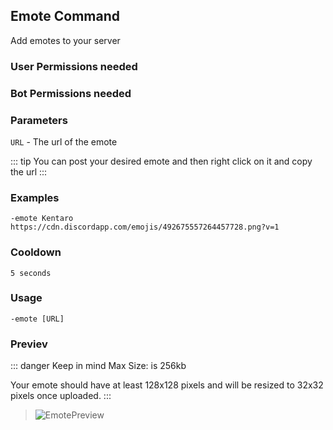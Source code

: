 ## Emote Command
Add emotes to your server

### User Permissions needed
> <Badge text="MANAGE_EMOJIS" type="error" vertical="middle"/>
### Bot Permissions needed
> <Badge text="MANAGE_EMOJIS" type="error" vertical="middle"/>

### Parameters
`URL` - The url of the emote

::: tip 
You can post your desired emote and then right click on it and copy the url
:::

### Examples
`-emote Kentaro https://cdn.discordapp.com/emojis/492675557264457728.png?v=1`

### Cooldown
`5 seconds`

### Usage
`-emote [URL]`

### Previev

::: danger Keep in mind 
Max Size: is 256kb

Your emote should have at least 128x128 pixels and will be resized to 32x32 pixels once uploaded.
:::

>![EmotePreview](https://cdn.discordapp.com/attachments/469576672128139275/552139331914170378/unknown.png)

<CustomLayout/>
